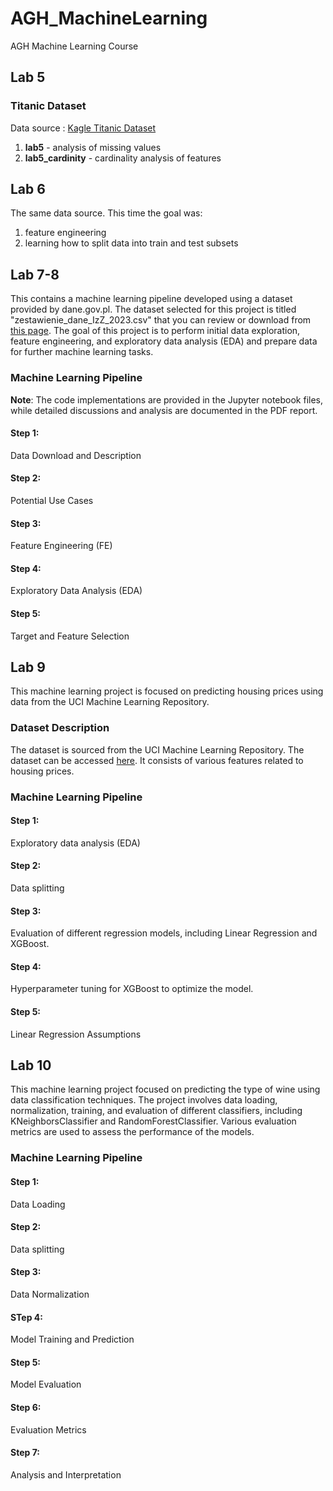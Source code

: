 # AGH_MachineLearning

AGH Machine Learning Course

## Lab 5

### Titanic Dataset

Data source : [Kagle Titanic Dataset](https://www.kaggle.com/competitions/titanic/data)

1.  **lab5** - analysis of missing values
2.  **lab5_cardinity** - cardinality analysis of features

## Lab 6

The same data source. This time the goal was:

1. feature engineering
2. learning how to split data into train and test subsets

## Lab 7-8

This contains a machine learning pipeline developed using a dataset provided by dane.gov.pl. The dataset selected for this project is titled "zestawienie_dane_IzZ_2023.csv" that you can review or download from [this page](https://dane.gov.pl/pl/dataset/3573,zdarzenia-psp/resource/55861/table). The goal of this project is to perform initial data exploration, feature engineering, and exploratory data analysis (EDA) and prepare data for further machine learning tasks.

### Machine Learning Pipeline

**Note**: The code implementations are provided in the Jupyter notebook files, while detailed discussions and analysis are documented in the PDF report.

#### Step 1:

Data Download and Description

#### Step 2:

Potential Use Cases

#### Step 3:

Feature Engineering (FE)

#### Step 4:

Exploratory Data Analysis (EDA)

#### Step 5:

Target and Feature Selection

## Lab 9

This machine learning project is focused on predicting housing prices using data from the UCI Machine Learning Repository.

### Dataset Description

The dataset is sourced from the UCI Machine Learning Repository. The dataset can be accessed [here](https://archive.ics.uci.edu/ml/machine-learning-databases/housing/housing.data). It consists of various features related to housing prices.

### Machine Learning Pipeline

#### Step 1:

Exploratory data analysis (EDA)

#### Step 2:

Data splitting

#### Step 3:

Evaluation of different regression models, including Linear Regression and XGBoost.

#### Step 4:

Hyperparameter tuning for XGBoost to optimize the model.

#### Step 5:

Linear Regression Assumptions

## Lab 10

This machine learning project focused on predicting the type of wine using data classification techniques. The project involves data loading, normalization, training, and evaluation of different classifiers, including KNeighborsClassifier and RandomForestClassifier. Various evaluation metrics are used to assess the performance of the models.

### Machine Learning Pipeline

#### Step 1:

Data Loading

#### Step 2:

Data splitting

#### Step 3:

Data Normalization

#### STep 4:

Model Training and Prediction

#### Step 5:

Model Evaluation

#### Step 6:

Evaluation Metrics

#### Step 7:

Analysis and Interpretation
